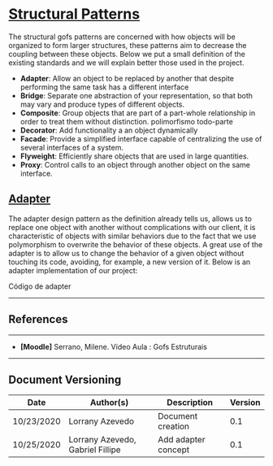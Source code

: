 <span id="sp"></span>
# **<a href="#sp">Structural Patterns</a>**

The structural gofs patterns are concerned with how objects will be organized to form larger structures, these patterns aim to decrease the coupling between these objects. Below we put a small definition of the existing standards and we will explain better those used in the project.

- **Adapter**: Allow an object to be replaced by another that despite performing the same task has a different interface
- **Bridge**:  Separate one abstraction of your representation, so that both may vary and produce types of different objects.
- **Composite**: Group objects that are part of a part-whole relationship in order to treat them without distinction. polimorfismo todo-parte
- **Decorator**: Add functionality a an object dynamically
- **Facade**: Provide a simplified interface capable of centralizing the use of several interfaces of a system.
- **Flyweight**: Efficiently share objects that are used in large quantities.
- **Proxy**: Control calls to an object through another object on the same interface.


<span id="adp"></span>
## <a href="#adp">Adapter</a>

The adapter design pattern as the definition already tells us, allows us to replace one object with another without complications with our client, it is characteristic of objects with similar behaviors due to the fact that we use polymorphism to overwrite the behavior of these objects. A great use of the adapter is to allow us to change the behavior of a given object without touching its code, avoiding, for example, a new version of it. Below is an adapter implementation of our project:

Código de adapter

---
## References
---

- **[Moodle]** Serrano, Milene. Vídeo Aula : Gofs Estruturais


---

## Document Versioning

| Date | Author(s) | Description | Version |
|------|-------|-----------|--------|
| 10/23/2020 | Lorrany Azevedo | Document creation | 0.1 |
| 10/25/2020 | Lorrany Azevedo, Gabriel Fillipe | Add adapter concept | 0.1 |
